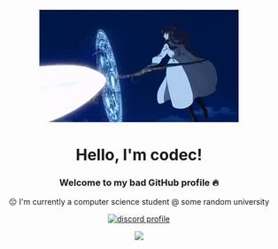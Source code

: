 <p align="center">
  <img src="fern.gif" alt="banner">
</p>

<h1 align="center">Hello, I'm codec!</h1>
<h3 align="center">Welcome to my bad GitHub profile 🔥</h3>
<p align="center">😔 I'm currently a computer science student @ some random university</p>

<p align ="center">
  <a href="https://discord.com/users/1240277088133582908">
    <img src= "https://lanyard.cnrad.dev/api/1240277088133582908?hideActivity=true&borderRadius=20px&bg=242424" alt ="discord profile">
  </a>
</p>


<p align="center">
  <img src="https://github-readme-stats.vercel.app/api/top-langs/?username=codec266&layout=compact&theme=darcula">
</p>
